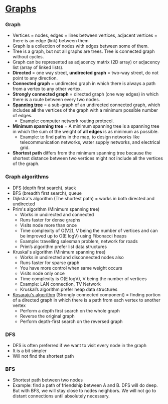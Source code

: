 # [Graphs](https://github.com/Rustam-Z/data-structures-and-algorithms#graphs)

### Graph
- Vertices = nodes, edges = lines between vertices, adjacent vertices = there is an edge (link) between them 
- Graph is a collection of nodes with edges between some of them.
- Tree is a graph, but not all graphs are trees. Tree is connected graph without cycles.
- Graph can be represented as adjacency matrix (2D array) or adjacency list (array of linked lists).
- **Directed** = one way street, **undirected graph** = two-way street, do not point to any direction.
- **Connected graph** = undirected graph in which there is always a path from a vertex to any other vertex.
- **Strongly connected graph** = directed graph (one way edges) in which there is a route between every two nodes.
- [**Spanning tree**](https://www.programiz.com/dsa/spanning-tree-and-minimum-spanning-tree) = a sub-graph of an undirected connected graph, which includes **all** the vertices of the graph with a minimum possible number of edges. 
  - Example: computer network routing protocol.
- **Minimum spanning tree** = A minimum spanning tree is a spanning tree in which the sum of the weight of **all edges** is as minimum as possible.
  - Example: to find paths in the map, to design networks like telecommunication networks, water supply networks, and electrical grid.
- **Shortest path** differs from the minimum spanning tree because the shortest distance between two vertices might not include all the vertices of the graph.

### Graph algorithms
- DFS (depth first search), stack
- BFS (breadth first search), queue
- Dijkstra's algorithm (The shortest path) = works in both directed and undirected
- Prim's algorithm (Minimum spanning tree)
  - Works in undirected and connected
  - Runs faster for dense graphs 
  - Visits node more than once
  - Time complexity of O(V2), V being the number of vertices and can be improved up to O(E logV) using Fibonacci heaps
  - Example: travelling salesman problem, network for roads
  - Prim’s algorithm prefer list data structures
- Kruskal's algorithm (Minimum spanning tree)
  - Works in undirected and disconnected nodes also
  - Runs faster for sparse graph
  - You have more control when same weight occurs
  - Visits node only once
  - Time complexity is O(E logV), V being the number of vertices
  - Example: LAN connection, TV Network
  - Kruskal’s algorithm prefer heap data structures
- [Kosaraju's algorithm](https://www.programiz.com/dsa/strongly-connected-components) (Strongly connected component) = finding portion of a directed graph in which there is a path from each vertex to another vertex
  - Perform a depth first search on the whole graph
  - Reverse the original graph
  - Perform depth-first search on the reversed graph

### DFS
- DFS is often preferred if we want to visit every node in the graph
- It is a bit simpler
- Will not find the shortest path

### BFS
- Shortest path between two nodes
- Example: find a path of friendship between A and B. DFS will do deep. But with BFS, we will stay close to nodes neighbors. We will not go to distant connections until absolutely necessary.
